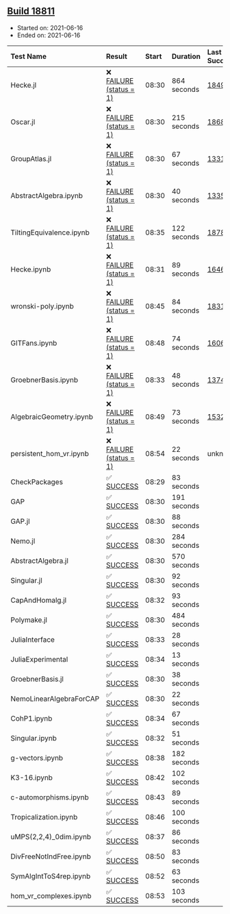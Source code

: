 ## [Build 18811](https://oscarci.mathematik.uni-kl.de/job/oscar/18811/)

* Started on: 2021-06-16
* Ended on: 2021-06-16

| Test Name    | Result | Start | Duration | Last Success | First Failure |
|:-------------|:-------|:------|:---------|:-------------|:--------------|
| Hecke.jl | ❌ [FAILURE (status = 1)](https://oscarci.mathematik.uni-kl.de/job/oscar/18811/artifact/logs/build-18811/Hecke.jl.log) | 08:30 | 864 seconds | [18490](https://oscarci.mathematik.uni-kl.de/job/oscar/18490/) | [18491](https://oscarci.mathematik.uni-kl.de/job/oscar/18491/) |
| Oscar.jl | ❌ [FAILURE (status = 1)](https://oscarci.mathematik.uni-kl.de/job/oscar/18811/artifact/logs/build-18811/Oscar.jl.log) | 08:30 | 215 seconds | [18684](https://oscarci.mathematik.uni-kl.de/job/oscar/18684/) | [18685](https://oscarci.mathematik.uni-kl.de/job/oscar/18685/) |
| GroupAtlas.jl | ❌ [FAILURE (status = 1)](https://oscarci.mathematik.uni-kl.de/job/oscar/18811/artifact/logs/build-18811/GroupAtlas.jl.log) | 08:30 | 67 seconds | [13311](https://oscarci.mathematik.uni-kl.de/job/oscar/13311/) | [13312](https://oscarci.mathematik.uni-kl.de/job/oscar/13312/) |
| AbstractAlgebra.ipynb | ❌ [FAILURE (status = 1)](https://oscarci.mathematik.uni-kl.de/job/oscar/18811/artifact/logs/build-18811/AbstractAlgebra.ipynb.log) | 08:30 | 40 seconds | [13355](https://oscarci.mathematik.uni-kl.de/job/oscar/13355/) | [13356](https://oscarci.mathematik.uni-kl.de/job/oscar/13356/) |
| TiltingEquivalence.ipynb | ❌ [FAILURE (status = 1)](https://oscarci.mathematik.uni-kl.de/job/oscar/18811/artifact/logs/build-18811/TiltingEquivalence.ipynb.log) | 08:35 | 122 seconds | [18789](https://oscarci.mathematik.uni-kl.de/job/oscar/18789/) | [18790](https://oscarci.mathematik.uni-kl.de/job/oscar/18790/) |
| Hecke.ipynb | ❌ [FAILURE (status = 1)](https://oscarci.mathematik.uni-kl.de/job/oscar/18811/artifact/logs/build-18811/Hecke.ipynb.log) | 08:31 | 89 seconds | [16463](https://oscarci.mathematik.uni-kl.de/job/oscar/16463/) | [16464](https://oscarci.mathematik.uni-kl.de/job/oscar/16464/) |
| wronski-poly.ipynb | ❌ [FAILURE (status = 1)](https://oscarci.mathematik.uni-kl.de/job/oscar/18811/artifact/logs/build-18811/wronski-poly.ipynb.log) | 08:45 | 84 seconds | [18314](https://oscarci.mathematik.uni-kl.de/job/oscar/18314/) | [18315](https://oscarci.mathematik.uni-kl.de/job/oscar/18315/) |
| GITFans.ipynb | ❌ [FAILURE (status = 1)](https://oscarci.mathematik.uni-kl.de/job/oscar/18811/artifact/logs/build-18811/GITFans.ipynb.log) | 08:48 | 74 seconds | [16068](https://oscarci.mathematik.uni-kl.de/job/oscar/16068/) | [16069](https://oscarci.mathematik.uni-kl.de/job/oscar/16069/) |
| GroebnerBasis.ipynb | ❌ [FAILURE (status = 1)](https://oscarci.mathematik.uni-kl.de/job/oscar/18811/artifact/logs/build-18811/GroebnerBasis.ipynb.log) | 08:33 | 48 seconds | [13748](https://oscarci.mathematik.uni-kl.de/job/oscar/13748/) | [13749](https://oscarci.mathematik.uni-kl.de/job/oscar/13749/) |
| AlgebraicGeometry.ipynb | ❌ [FAILURE (status = 1)](https://oscarci.mathematik.uni-kl.de/job/oscar/18811/artifact/logs/build-18811/AlgebraicGeometry.ipynb.log) | 08:49 | 73 seconds | [15322](https://oscarci.mathematik.uni-kl.de/job/oscar/15322/) | [15323](https://oscarci.mathematik.uni-kl.de/job/oscar/15323/) |
| persistent_hom_vr.ipynb | ❌ [FAILURE (status = 1)](https://oscarci.mathematik.uni-kl.de/job/oscar/18811/artifact/logs/build-18811/persistent_hom_vr.ipynb.log) | 08:54 | 22 seconds | unknown | unknown |
| CheckPackages | ✅ [SUCCESS](https://oscarci.mathematik.uni-kl.de/job/oscar/18811/artifact/logs/build-18811/CheckPackages.log) | 08:29 | 83 seconds |  |  |
| GAP | ✅ [SUCCESS](https://oscarci.mathematik.uni-kl.de/job/oscar/18811/artifact/logs/build-18811/GAP.log) | 08:30 | 191 seconds |  |  |
| GAP.jl | ✅ [SUCCESS](https://oscarci.mathematik.uni-kl.de/job/oscar/18811/artifact/logs/build-18811/GAP.jl.log) | 08:30 | 88 seconds |  |  |
| Nemo.jl | ✅ [SUCCESS](https://oscarci.mathematik.uni-kl.de/job/oscar/18811/artifact/logs/build-18811/Nemo.jl.log) | 08:30 | 284 seconds |  |  |
| AbstractAlgebra.jl | ✅ [SUCCESS](https://oscarci.mathematik.uni-kl.de/job/oscar/18811/artifact/logs/build-18811/AbstractAlgebra.jl.log) | 08:30 | 570 seconds |  |  |
| Singular.jl | ✅ [SUCCESS](https://oscarci.mathematik.uni-kl.de/job/oscar/18811/artifact/logs/build-18811/Singular.jl.log) | 08:30 | 92 seconds |  |  |
| CapAndHomalg.jl | ✅ [SUCCESS](https://oscarci.mathematik.uni-kl.de/job/oscar/18811/artifact/logs/build-18811/CapAndHomalg.jl.log) | 08:32 | 93 seconds |  |  |
| Polymake.jl | ✅ [SUCCESS](https://oscarci.mathematik.uni-kl.de/job/oscar/18811/artifact/logs/build-18811/Polymake.jl.log) | 08:30 | 484 seconds |  |  |
| JuliaInterface | ✅ [SUCCESS](https://oscarci.mathematik.uni-kl.de/job/oscar/18811/artifact/logs/build-18811/JuliaInterface.log) | 08:33 | 28 seconds |  |  |
| JuliaExperimental | ✅ [SUCCESS](https://oscarci.mathematik.uni-kl.de/job/oscar/18811/artifact/logs/build-18811/JuliaExperimental.log) | 08:34 | 13 seconds |  |  |
| GroebnerBasis.jl | ✅ [SUCCESS](https://oscarci.mathematik.uni-kl.de/job/oscar/18811/artifact/logs/build-18811/GroebnerBasis.jl.log) | 08:30 | 38 seconds |  |  |
| NemoLinearAlgebraForCAP | ✅ [SUCCESS](https://oscarci.mathematik.uni-kl.de/job/oscar/18811/artifact/logs/build-18811/NemoLinearAlgebraForCAP.log) | 08:30 | 22 seconds |  |  |
| CohP1.ipynb | ✅ [SUCCESS](https://oscarci.mathematik.uni-kl.de/job/oscar/18811/artifact/logs/build-18811/CohP1.ipynb.log) | 08:34 | 67 seconds |  |  |
| Singular.ipynb | ✅ [SUCCESS](https://oscarci.mathematik.uni-kl.de/job/oscar/18811/artifact/logs/build-18811/Singular.ipynb.log) | 08:32 | 51 seconds |  |  |
| g-vectors.ipynb | ✅ [SUCCESS](https://oscarci.mathematik.uni-kl.de/job/oscar/18811/artifact/logs/build-18811/g-vectors.ipynb.log) | 08:38 | 182 seconds |  |  |
| K3-16.ipynb | ✅ [SUCCESS](https://oscarci.mathematik.uni-kl.de/job/oscar/18811/artifact/logs/build-18811/K3-16.ipynb.log) | 08:42 | 102 seconds |  |  |
| c-automorphisms.ipynb | ✅ [SUCCESS](https://oscarci.mathematik.uni-kl.de/job/oscar/18811/artifact/logs/build-18811/c-automorphisms.ipynb.log) | 08:43 | 89 seconds |  |  |
| Tropicalization.ipynb | ✅ [SUCCESS](https://oscarci.mathematik.uni-kl.de/job/oscar/18811/artifact/logs/build-18811/Tropicalization.ipynb.log) | 08:46 | 100 seconds |  |  |
| uMPS(2,2,4)_0dim.ipynb | ✅ [SUCCESS](https://oscarci.mathematik.uni-kl.de/job/oscar/18811/artifact/logs/build-18811/uMPS-2-2-4-_0dim.ipynb.log) | 08:37 | 86 seconds |  |  |
| DivFreeNotIndFree.ipynb | ✅ [SUCCESS](https://oscarci.mathematik.uni-kl.de/job/oscar/18811/artifact/logs/build-18811/DivFreeNotIndFree.ipynb.log) | 08:50 | 83 seconds |  |  |
| SymAlgIntToS4rep.ipynb | ✅ [SUCCESS](https://oscarci.mathematik.uni-kl.de/job/oscar/18811/artifact/logs/build-18811/SymAlgIntToS4rep.ipynb.log) | 08:52 | 63 seconds |  |  |
| hom_vr_complexes.ipynb | ✅ [SUCCESS](https://oscarci.mathematik.uni-kl.de/job/oscar/18811/artifact/logs/build-18811/hom_vr_complexes.ipynb.log) | 08:53 | 103 seconds |  |  |
